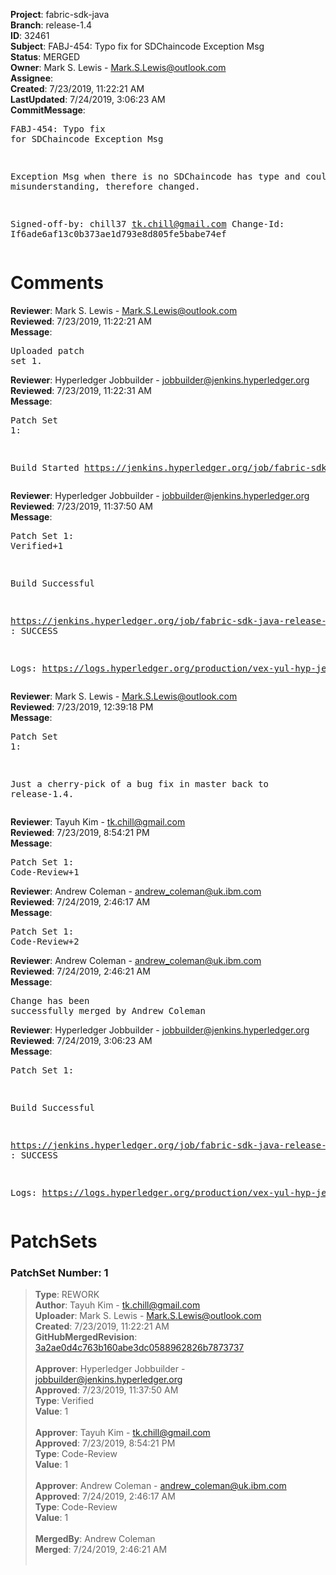 <strong>Project</strong>: fabric-sdk-java<br><strong>Branch</strong>: release-1.4<br><strong>ID</strong>: 32461<br><strong>Subject</strong>: FABJ-454: Typo fix for SDChaincode Exception Msg<br><strong>Status</strong>: MERGED<br><strong>Owner</strong>: Mark S. Lewis - Mark.S.Lewis@outlook.com<br><strong>Assignee</strong>:<br><strong>Created</strong>: 7/23/2019, 11:22:21 AM<br><strong>LastUpdated</strong>: 7/24/2019, 3:06:23 AM<br><strong>CommitMessage</strong>:<br><pre>FABJ-454: Typo fix for SDChaincode Exception Msg

Exception Msg when there is no SDChaincode has type and could lead to misunderstanding, therefore changed.

Signed-off-by: chill37 <tk.chill@gmail.com>
Change-Id: If6ade6af13c0b373ae1d793e8d805fe5babe74ef
</pre><h1>Comments</h1><strong>Reviewer</strong>: Mark S. Lewis - Mark.S.Lewis@outlook.com<br><strong>Reviewed</strong>: 7/23/2019, 11:22:21 AM<br><strong>Message</strong>: <pre>Uploaded patch set 1.</pre><strong>Reviewer</strong>: Hyperledger Jobbuilder - jobbuilder@jenkins.hyperledger.org<br><strong>Reviewed</strong>: 7/23/2019, 11:22:31 AM<br><strong>Message</strong>: <pre>Patch Set 1:

Build Started https://jenkins.hyperledger.org/job/fabric-sdk-java-release-1.4-verify-x86_64/20/</pre><strong>Reviewer</strong>: Hyperledger Jobbuilder - jobbuilder@jenkins.hyperledger.org<br><strong>Reviewed</strong>: 7/23/2019, 11:37:50 AM<br><strong>Message</strong>: <pre>Patch Set 1: Verified+1

Build Successful 

https://jenkins.hyperledger.org/job/fabric-sdk-java-release-1.4-verify-x86_64/20/ : SUCCESS

Logs: https://logs.hyperledger.org/production/vex-yul-hyp-jenkins-3/fabric-sdk-java-release-1.4-verify-x86_64/20</pre><strong>Reviewer</strong>: Mark S. Lewis - Mark.S.Lewis@outlook.com<br><strong>Reviewed</strong>: 7/23/2019, 12:39:18 PM<br><strong>Message</strong>: <pre>Patch Set 1:

Just a cherry-pick of a bug fix in master back to release-1.4.</pre><strong>Reviewer</strong>: Tayuh Kim - tk.chill@gmail.com<br><strong>Reviewed</strong>: 7/23/2019, 8:54:21 PM<br><strong>Message</strong>: <pre>Patch Set 1: Code-Review+1</pre><strong>Reviewer</strong>: Andrew Coleman - andrew_coleman@uk.ibm.com<br><strong>Reviewed</strong>: 7/24/2019, 2:46:17 AM<br><strong>Message</strong>: <pre>Patch Set 1: Code-Review+2</pre><strong>Reviewer</strong>: Andrew Coleman - andrew_coleman@uk.ibm.com<br><strong>Reviewed</strong>: 7/24/2019, 2:46:21 AM<br><strong>Message</strong>: <pre>Change has been successfully merged by Andrew Coleman</pre><strong>Reviewer</strong>: Hyperledger Jobbuilder - jobbuilder@jenkins.hyperledger.org<br><strong>Reviewed</strong>: 7/24/2019, 3:06:23 AM<br><strong>Message</strong>: <pre>Patch Set 1:

Build Successful 

https://jenkins.hyperledger.org/job/fabric-sdk-java-release-1.4-merge-x86_64/15/ : SUCCESS

Logs: https://logs.hyperledger.org/production/vex-yul-hyp-jenkins-3/fabric-sdk-java-release-1.4-merge-x86_64/15</pre><h1>PatchSets</h1><h3>PatchSet Number: 1</h3><blockquote><strong>Type</strong>: REWORK<br><strong>Author</strong>: Tayuh Kim - tk.chill@gmail.com<br><strong>Uploader</strong>: Mark S. Lewis - Mark.S.Lewis@outlook.com<br><strong>Created</strong>: 7/23/2019, 11:22:21 AM<br><strong>GitHubMergedRevision</strong>: [3a2ae0d4c763b160abe3dc0588962826b7873737](https://github.com/hyperledger/fabric-sdk-java/commit/3a2ae0d4c763b160abe3dc0588962826b7873737)<br><br><strong>Approver</strong>: Hyperledger Jobbuilder - jobbuilder@jenkins.hyperledger.org<br><strong>Approved</strong>: 7/23/2019, 11:37:50 AM<br><strong>Type</strong>: Verified<br><strong>Value</strong>: 1<br><br><strong>Approver</strong>: Tayuh Kim - tk.chill@gmail.com<br><strong>Approved</strong>: 7/23/2019, 8:54:21 PM<br><strong>Type</strong>: Code-Review<br><strong>Value</strong>: 1<br><br><strong>Approver</strong>: Andrew Coleman - andrew_coleman@uk.ibm.com<br><strong>Approved</strong>: 7/24/2019, 2:46:17 AM<br><strong>Type</strong>: Code-Review<br><strong>Value</strong>: 1<br><br><strong>MergedBy</strong>: Andrew Coleman<br><strong>Merged</strong>: 7/24/2019, 2:46:21 AM<br><br></blockquote>